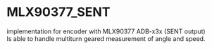 # MLX90377_SENT

implementation for encoder with MLX90377 ADB-x3x (SENT output)<br>
Is able to handle multiturn geared measurement of angle and speed.

